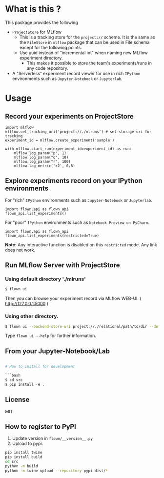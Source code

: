 # What is this ?

This package provides the following
- `ProjectStore` for MLflow
    - This is a tracking store for the `project://` scheme. It is the same as the `FileStore` in `mlflow` package that can be used in File schema except for the following points.
    - Use uuid instead of "incremental int" when naming new MLflow experiment directory.
        - This makes it possible to store the team's experiments/runs in any code repository.
- A "Serverless" experiment record viewer for use in rich `IPython` environments such as `Jupyter-Notebook` or `Jupyterlab`.


# Usage

## Record your experiments on ProjectStore

```jupyterpython
import mlflow
mlflow.set_tracking_uri('project://./mlruns') # set storage-uri for tracking
experiment_id = mlflow.create_experiment('sample')

with mlflow.start_run(experiment_id=experiment_id) as run:
    mlflow.log_param("p", 1)
    mlflow.log_param("q", 10)
    mlflow.log_param("r", 100)
    mlflow.log_metric('r2', 0.6)
```

## Explore experiments record on your IPython environments

For "rich" `IPython` environments such as `Jupyter-Notebook` or `Jupyterlab`.

```jupyterpython
import flown.api as flown_api
flown_api.list_experiments()
```

For "poor" `IPython` environments such as `Notebook Preview on PyCharm`. 

```jupyterpython
import flown.api as flown_api
flown_api.list_experiments(restricted=True)
```

**Note:** Any interactive function is disabled on this `restricted` mode. Any link does not work.

## Run MLflow Server with ProjectStore

### Using default directory './mlruns' 

```bash
$ flown ui
```

Then you can browse your experiment record via MLflow WEB-UI. ( http://127.0.0.1:5000 )

### Using other directory. 

```bash
$ flown ui --backend-store-uri project://./relational/path/to/dir --default-artifact-root s3://your-bucket/prefix-key
```

Type `flown ui --help` for farther information.



## From your Jupyter-Notebook/Lab

```python code cell

# How to install for development

```bash
$ cd src
$ pip install -e .
```

## License
MIT


## How to register to PyPI

1. Update version in `flown/__version__.py`
2. Upload to pypi.

```bash
pip install twine
pip install build
cd src
python -m build 
python -m twine upload --repository pypi dist/*
```
